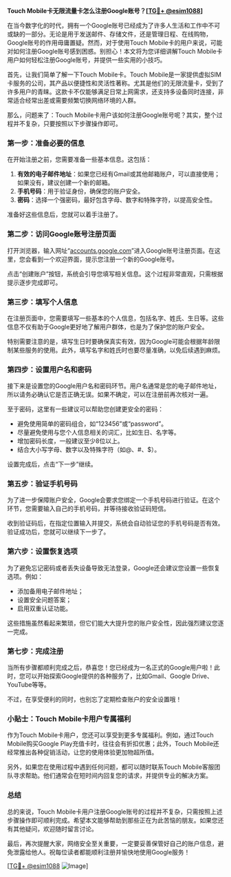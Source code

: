 **Touch Mobile卡无限流量卡怎么注册Google账号？[[TG💪+ @esim1088](https://t.me/s/esim1088)]**

在当今数字化的时代，拥有一个Google账号已经成为了许多人生活和工作中不可或缺的一部分。无论是用于发送邮件、存储文件，还是管理日程、在线购物，Google账号的作用毋庸置疑。然而，对于使用Touch Mobile卡的用户来说，可能对如何注册Google账号感到困惑。别担心！本文将为您详细讲解Touch Mobile卡用户如何轻松注册Google账号，并提供一些实用的小技巧。

首先，让我们简单了解一下Touch Mobile卡。Touch Mobile是一家提供虚拟SIM卡服务的公司，其产品以便捷性和灵活性著称。尤其是他们的无限流量卡，受到了许多用户的青睐。这款卡不仅能够满足日常上网需求，还支持多设备同时连接，非常适合经常出差或需要频繁切换网络环境的人群。

那么，问题来了：Touch Mobile卡用户该如何注册Google账号呢？其实，整个过程并不复杂，只要按照以下步骤操作即可。

### 第一步：准备必要的信息

在开始注册之前，您需要准备一些基本信息。这包括：

1. **有效的电子邮件地址**：如果您已经有Gmail或其他邮箱账户，可以直接使用；如果没有，建议创建一个新的邮箱。
2. **手机号码**：用于验证身份，确保您的账户安全。
3. **密码**：选择一个强密码，最好包含字母、数字和特殊字符，以提高安全性。

准备好这些信息后，您就可以着手注册了。

### 第二步：访问Google账号注册页面

打开浏览器，输入网址“[accounts.google.com](http://accounts.google.com)”进入Google账号注册页面。在这里，您会看到一个欢迎界面，提示您注册一个新的Google账号。

点击“创建账户”按钮，系统会引导您填写相关信息。这个过程非常直观，只需根据提示逐步完成即可。

### 第三步：填写个人信息

在注册页面中，您需要填写一些基本的个人信息，包括名字、姓氏、生日等。这些信息不仅有助于Google更好地了解用户群体，也是为了保护您的账户安全。

特别需要注意的是，填写生日时要确保真实有效，因为Google可能会根据年龄限制某些服务的使用。此外，填写名字和姓氏时也要尽量准确，以免后续遇到麻烦。

### 第四步：设置用户名和密码

接下来是设置您的Google用户名和密码环节。用户名通常是您的电子邮件地址，所以请务必确认它是否正确无误。如果不确定，可以在注册前再次核对一遍。

至于密码，这里有一些建议可以帮助您创建更安全的密码：
- 避免使用简单的密码组合，如“123456”或“password”。
- 尽量避免使用与您个人信息相关的词汇，比如生日、名字等。
- 增加密码长度，一般建议至少8位以上。
- 结合大小写字母、数字以及特殊字符（如@、#、$）。

设置完成后，点击“下一步”继续。

### 第五步：验证手机号码

为了进一步保障账户安全，Google会要求您绑定一个手机号码进行验证。在这个环节，您需要输入自己的手机号码，并等待接收验证码短信。

收到验证码后，在指定位置输入并提交，系统会自动验证您的手机号码是否有效。验证成功后，您就可以继续下一步了。

### 第六步：设置恢复选项

为了避免忘记密码或者丢失设备导致无法登录，Google还会建议您设置一些恢复选项。例如：
- 添加备用电子邮件地址；
- 设置安全问题答案；
- 启用双重认证功能。

这些措施虽然看起来繁琐，但它们能大大提升您的账户安全性，因此强烈建议您逐一完成。

### 第七步：完成注册

当所有步骤都顺利完成之后，恭喜您！您已经成为一名正式的Google用户啦！此时，您可以开始探索Google提供的各种服务了，比如Gmail、Google Drive、YouTube等等。

不过，在享受便利的同时，也别忘了定期检查账户的安全设置哦！

### 小贴士：Touch Mobile卡用户专属福利

作为Touch Mobile卡用户，您还可以享受到更多专属福利。例如，通过Touch Mobile购买Google Play充值卡时，往往会有折扣优惠；此外，Touch Mobile还经常推出各种促销活动，让您的使用体验更加物超所值。

另外，如果您在使用过程中遇到任何问题，都可以随时联系Touch Mobile客服团队寻求帮助。他们通常会在短时间内回复您的请求，并提供专业的解决方案。

### 总结

总的来说，Touch Mobile卡用户注册Google账号的过程并不复杂，只需按照上述步骤操作即可顺利完成。希望本文能够帮助到那些正在为此苦恼的朋友。如果您还有其他疑问，欢迎随时留言讨论。

最后，再次提醒大家，网络安全至关重要，一定要妥善保管好自己的账户信息，避免泄露给他人。祝每位读者都能顺利注册并愉快地使用Google服务！

[[TG💪+ @esim1088](https://t.me/s/esim1088) ![Image](https://i.postimg.cc/4NQfJmqS/Snipaste-2025-05-13-00-14-12.png)]